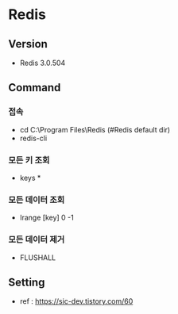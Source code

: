 # Redis

## Version
 - Redis 3.0.504

## Command

### 접속
 - cd C:\Program Files\Redis (#Redis default dir)
 - redis-cli

### 모든 키 조회
 - keys *

### 모든 데이터 조회
 - lrange [key] 0 -1

### 모든 데이터 제거
 - FLUSHALL

## Setting
 - ref : https://sic-dev.tistory.com/60
